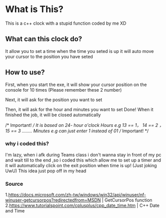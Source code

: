 # What is This?
This is a c++ clock with a stupid function coded by me XD

## What can this clock do?
It allow you to set a time when the time you seted is up it will auto move your cursor to the position you have seted

## How to use?
First, when you start the exe, it will show your cursor position on the console for 10 times (Please remember these 2 number)
  
Next, it will ask for the position you want to set
  
Then, it will ask for the hour and minutes you want to set
Done! When it finished the job, it will be closed automatically
  
/* Important! */
It is based on 24- hour o'clock 
Hours e.g 13 == 1， 14 == 2 ， 15 == 3 ........
Minutes e.g can just enter 1 instead of 01
/* Important! */

### why i coded this?
I'm lazy, when i afk during Teams class i don't wanna stay in front of my pc and wait till to the end ,so i coded this which allow me to set up a timer and it will automatically click on the exit position when time is up! (Just joking UwU) This idea just pop off in my head
  
### Source
1.https://docs.microsoft.com/zh-tw/windows/win32/api/winuser/nf-winuser-getcursorpos?redirectedfrom=MSDN | GetCursorPos function
2.https://www.tutorialspoint.com/cplusplus/cpp_date_time.htm | C++ Date and Time
